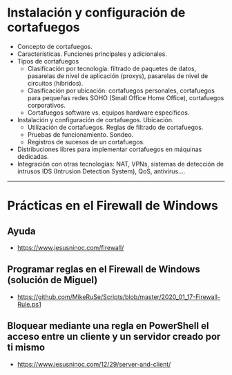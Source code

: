 # Instalación y configuración de cortafuegos
- Concepto de cortafuegos.
- Características. Funciones principales y adicionales.
- Tipos de cortafuegos
  - Clasificación por tecnología: filtrado de paquetes de datos, pasarelas de nivel de aplicación (proxys), pasarelas de nivel de circuitos (híbridos).
  - Clasificación por ubicación: cortafuegos personales, cortafuegos para pequeñas redes SOHO (Small Office Home Office), cortafuegos corporativos.
  - Cortafuegos software vs. equipos hardware específicos.
- Instalación y configuración de cortafuegos. Ubicación.
  - Utilización de cortafuegos. Reglas de filtrado de cortafuegos.
  - Pruebas de funcionamiento. Sondeo.
  - Registros de sucesos de un cortafuegos.
- Distribuciones libres para implementar cortafuegos en máquinas dedicadas.
- Integración con otras tecnologías: NAT, VPNs, sistemas de detección de intrusos IDS (Intrusion Detection System), QoS, antivirus…. 

----------------

# Prácticas en el Firewall de Windows

## Ayuda
* https://www.jesusninoc.com/firewall/

## Programar reglas en el Firewall de Windows (solución de Miguel)
* https://github.com/MikeRuSe/Scripts/blob/master/2020_01_17-Firewall-Rule.ps1

## Bloquear mediante una regla en PowerShell el acceso entre un cliente y un servidor creado por ti mismo
* https://www.jesusninoc.com/12/29/server-and-client/
